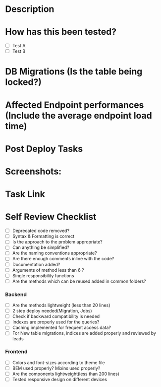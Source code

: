 # Description
<!---
Please include a summary of the change or the issue that is being fixed. Please also include relevant context for the reviewer to get an idea of the PR. List any dependencies that are required for this change.
-->



# How has this been tested?
<!-- 
Be very exhaustive in listing these Test Scenarios. Please ensure that the scenarios listed here do not break. 
-->

- [ ] Test A
- [ ] Test B

# DB Migrations (Is the table being locked?)
<!-- 
Include the migration run time on staging and if the tables involved are being locked 
-->


# Affected Endpoint performances (Include the average endpoint load time)
<!-- 
Include the performance changes like Average response time, query run times on affected endpoints
-->

# Post Deploy Tasks
<!-- 
Any script or data updates that need to be done post deployment 
-->

# Screenshots:
<!-- [If you made some visual changes to the application please upload screenshots here, or remove this section] 
-->

# Task Link

# Self Review Checklist
- [ ] Deprecated code removed?
- [ ] Syntax & Formatting is correct
- [ ] Is the approach to the problem appropriate?
- [ ] Can anything be simplified?
- [ ] Are the naming conventions appropriate?
- [ ] Are there enough comments inline with the code?
- [ ] Documentation added?
- [ ] Arguments of method less than 6 ?
- [ ] Single responsibility functions
- [ ] Are the methods which can be reused added in common folders?

### Backend
- [ ] Are the methods lightweight (less than 20 lines)
- [ ] 2 step deploy needed(Migration, Jobs)
- [ ] Check if backward compatibility is needed
- [ ] Indexes are properly used for the queries?
- [ ] Caching implemented for frequent access data?
- [ ] For New table migrations, indices are added properly and reviewed by leads

### Frontend
- [ ] Colors and font-sizes according to theme file
- [ ] BEM used properly? Mixins used properly?
- [ ] Are the components lightweight(less than 200 lines)
- [ ] Tested responsive design on different devices
